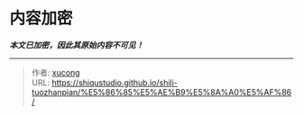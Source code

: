 # 内容加密

***本文已加密，因此其原始内容不可见！***

---

> 作者: [xucong](https://shiqustudio.github.io/)  
> URL: https://shiqustudio.github.io/shili-tuozhanpian/%E5%86%85%E5%AE%B9%E5%8A%A0%E5%AF%86/  

